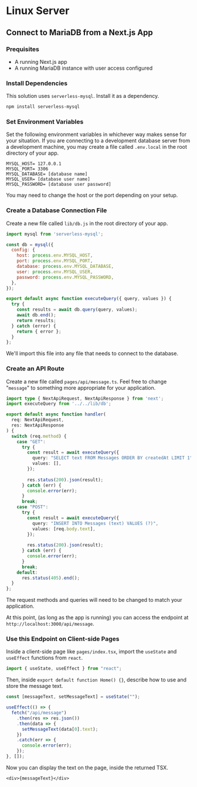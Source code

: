 # Linux Server

## Connect to MariaDB from a Next.js App

### Prequisites

- A running Next.js app
- A running MariaDB instance with user access configured

### Install Dependencies

This solution uses `serverless-mysql`. Install it as a dependency.

```sh
npm install serverless-mysql
```

### Set Environment Variables

Set the following environment variables in whichever way makes sense for your
situation. If you are connecting to a development database server from a
development machine, you may create a file called `.env.local` in the root
directory of your app.

```
MYSQL_HOST= 127.0.0.1
MYSQL_PORT= 3306
MYSQL_DATABASE= [database name]
MYSQL_USER= [database user name]
MYSQL_PASSWORD= [database user password]
```

You may need to change the host or the port depending on your setup.

### Create a Database Connection File

Create a new file called `lib/db.js` in the root directory of your app.

```javascript
import mysql from 'serverless-mysql';

const db = mysql({
  config: {
    host: process.env.MYSQL_HOST,
    port: process.env.MYSQL_PORT,
    database: process.env.MYSQL_DATABASE,
    user: process.env.MYSQL_USER,
    password: process.env.MYSQL_PASSWORD,
  },
});

export default async function executeQuery({ query, values }) {
  try {
    const results = await db.query(query, values);
    await db.end();
    return results;
  } catch (error) {
    return { error };
  }
};
```

We'll import this file into any file that needs to connect to the database.

### Create an API Route

Create a new file called `pages/api/message.ts`. Feel free to change "`message`"
to something more appropriate for your application.

```typescript
import type { NextApiRequest, NextApiResponse } from 'next';
import executeQuery from '../../lib/db';

export default async function handler(
  req: NextApiRequest,
  res: NextApiResponse
) {
  switch (req.method) {
    case "GET":
      try {
        const result = await executeQuery({
          query: "SELECT text FROM Messages ORDER BY createdAt LIMIT 1",
          values: [],
        });
  
        res.status(200).json(result);
      } catch (err) {
        console.error(err);
      }
      break;
    case "POST":
      try {
        const result = await executeQuery({
          query: "INSERT INTO Messages (text) VALUES (?)",
          values: [req.body.text],
        });
  
        res.status(200).json(result);
      } catch (err) {
        console.error(err);
      }
      break;
    default:
      res.status(405).end();
  }
};
```

The request methods and queries will need to be changed to match your
application.

At this point, (as long as the app is running) you can access the endpoint at
`http://localhost:3000/api/message`.

### Use this Endpoint on Client-side Pages

Inside a client-side page like `pages/index.tsx`, import the `useState` and
`useEffect` functions from `react`.

```typescript
import { useState, useEffect } from "react";
```

Then, inside `export default function Home() {}`, describe how to use and store
the message text.

```typescript
const [messageText, setMessageText] = useState("");

useEffect(() => {
  fetch("/api/message")
    .then(res => res.json())
    .then(data => {
      setMessageText(data[0].text);
    })
    .catch(err => {
      console.error(err);
    });
}, []);
```

Now you can display the text on the page, inside the returned TSX.

```tsx
<div>{messageText}</div>
```
